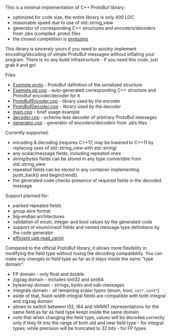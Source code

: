 This is a minimal implementation of C++ ProtoBuf library:
- optimized for code size, the entire library is only 400 LOC
- reasonable speed due to use of std::string_view
- generator of corresponding C++ structures and encoders/decoders from .pbs (compiled .proto) files
- the closest competition is [protozero](https://github.com/mapbox/protozero)

This library is sincerely yours if you need to quickly implement encoding/decoding of
simple ProtoBuf messages without inflating your program.
There is no any build infrastructure - if you need this code, just grab it and go!

Files:
- [Example.proto](Example.proto) - ProtoBuf definition of the serialized structure
- [Example.pb.cpp](Example.pb.cpp) - auto-generated corresponding C++ structure and ProtoBuf encoder/decoder for it
- [ProtoBufEncoder.cpp](ProtoBufEncoder.cpp) - library used by the encoder
- [ProtoBufDecoder.cpp](ProtoBufDecoder.cpp) - library used by the decoder
- [main.cpp](main.cpp) - brief usage example
- [decoder.cpp](decoder.cpp) - schema-less decoder of arbitrary ProtoBuf messages
- [generator.cpp](src/generator/generator.cpp) - generator of encoders/decoders from .pbs files

Currently supported:
- encoding & decoding (requires C++17, may be lowered to C++11 by replacing uses of std::string_view with std::string)
- any scalar/message fields, including repeated ones
- string/bytes fields can be stored in any type convertible from std::string_view
- repeated fields can be stored in any container implementing push_back() and begin()/end()
- the generated code checks presence of required fields in the decoded message

Support planned for:
- packed repeated fields
- group wire format
- big-endian architectures
- validation of enum, integer and bool values by the generated code
- support of enum/oneof fields and nested message type definitions by the code generator
- [efficient upb read_varint](https://github.com/protocolbuffers/protobuf/blob/a2f92689dac8a7dbea584919c7de52d6a28d66d1/upb/wire/decode.c#L122)

Compared to the official ProtoBuf library, it allows more flexibility
in modifying the field type without losing the decoding compatibility.
You can make any changes to field type as far as it stays inside the same "type domain":
- FP domain - only float and double
- zigzag domain - includes sint32 and sint64
- bytearray domain - strings, bytes and sub-messages
- integrals domain - all remaining scalar types (enum, bool, `int*`, `uint*`)
- aside of that, fixed-width integral fields are compatible with both integral and zigzag domain
- allows to switch between I32, I64 and VARINT representations for the same field as far as field type keept inside the same domain
- note that when changing the field type, values will be decoded correctly only if they fit into the range of both old and new field type - for integral types; while precision will be truncated to 32 bits - for FP types
